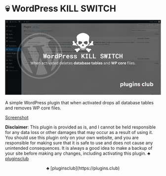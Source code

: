 # 💀 WordPress KILL SWITCH

![WordPress KILL SWITCH](screenshots/WordPress-KILL-SWITCH-Plugin-plugins.club_.gif)

A simple WordPress plugin that when activated drops all database tables and removes WP core files.


[Screenshot](screenshots/wp-kill-switch.gif)


**Disclaimer**: This plugin is provided as is, and I cannot be held responsible for any data loss or other damages that may occur as a result of using it. You should use this plugin only on your own website, and you are responsible for making sure that it is safe to use and does not cause any unintended consequences. It is always a good idea to make a backup of your site before making any changes, including activating this plugin.
♣️ [pluginsclub](https://plugins.club)
<p align="center">
♣️ [pluginsclub](https://plugins.club)
</p>
